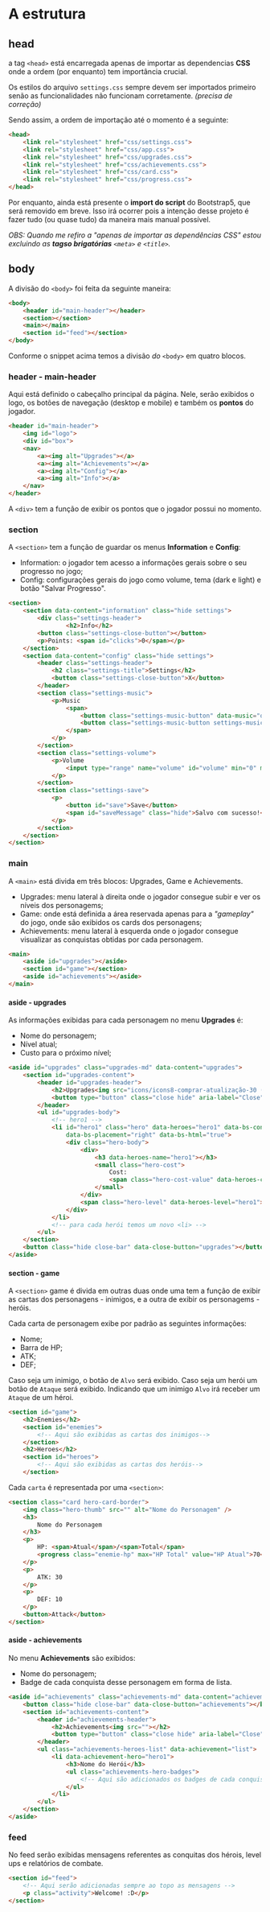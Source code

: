 # A estrutura

## head

a tag `<head>` está encarregada apenas de importar as dependencias __CSS__ onde a ordem (por enquanto) tem importância crucial.

Os estilos do arquivo `settings.css` sempre devem ser importados primeiro senão as funcionalidades não funcionam corretamente. _(precisa de correção)_

Sendo assim, a ordem de importação até o momento é a seguinte:

```html
<head>
    <link rel="stylesheet" href="css/settings.css">
    <link rel="stylesheet" href="css/app.css">
    <link rel="stylesheet" href="css/upgrades.css">
    <link rel="stylesheet" href="css/achievements.css">
    <link rel="stylesheet" href="css/card.css">
    <link rel="stylesheet" href="css/progress.css">
</head>
```

Por enquanto, ainda está presente o __import do script__ do Bootstrap5, que será removido em breve. Isso irá ocorrer pois a intenção desse projeto é fazer tudo (ou quase tudo) da maneira mais manual possível.

_OBS: Quando me refiro a "apenas de importar as dependências CSS" estou excluindo as __tagso brigatórias__ `<meta>` e `<title>`._

## body

A divisão do `<body>` foi feita da seguinte maneira:

```html
<body>
    <header id="main-header"></header>
    <section></section>
    <main></main>
    <section id="feed"></section>
</body>
```

Conforme o snippet acima temos a divisão _do_ `<body>` em quatro blocos.

### header - main-header

Aqui está definido o cabeçalho principal da página. Nele, serão exibidos o logo, os botões de navegação (desktop e mobile) e também os __pontos__ do jogador.

```html
<header id="main-header">
    <img id="logo">
    <div id="box">
    <nav>
        <a><img alt="Upgrades"></a>
        <a><img alt="Achievements"></a>
        <a><img alt="Config"></a>
        <a><img alt="Info"></a>
    </nav>
</header>
```

A `<div>` tem a função de exibir os pontos que o jogador possui no momento.

### section

A `<section>` tem a função de guardar os menus __Information__ e __Config__:

- Information: o jogador tem acesso a informações gerais sobre o seu progresso no jogo;
- Config: configurações gerais do jogo como volume, tema (dark e light) e botão "Salvar Progresso".

```html
<section>
    <section data-content="information" class="hide settings">
        <div class="settings-header">
                <h2>Info</h2>
        <button class="settings-close-button"></button>
        <p>Points: <span id="clicks">0</span></p>
    </section>
    <section data-content="config" class="hide settings">
        <header class="settings-header">
            <h2 class="settings-title">Settings</h2>
            <button class="settings-close-button">X</button>
        </header>
        <section class="settings-music">
            <p>Music
                <span>
                    <button class="settings-music-button" data-music="off">OFF</button>
                    <button class="settings-music-button settings-music-button-active" data-music="on">ON</button>
                </span>
            </p>
        </section>
        <section class="settings-volume">
            <p>Volume
                <input type="range" name="volume" id="volume" min="0" max="1" step="0.05" value="0.25">
            </p>
        </section>
        <section class="settings-save">
            <p>
                <button id="save">Save</button>
                <span id="saveMessage" class="hide">Salvo com sucesso!</span>
            </p>
        </section>
    </section>
</section>
```

### main

A `<main>` está divida em três blocos: Upgrades, Game e Achievements.

- Upgrades: menu lateral à direita onde o jogador consegue subir e ver os níveis dos personagems;
- Game: onde está definida a área reservada apenas para a _"gameplay"_ do jogo, onde são exibidos os cards dos personagens;
- Achievements: menu lateral à esquerda onde o jogador consegue visualizar as conquistas obtidas por cada personagem.

```html
<main>
    <aside id="upgrades"></aside>
    <section id="game"></section>
    <aside id="achievements"></aside>
</main>
```

#### aside - upgrades

As informações exibidas para cada personagem no menu __Upgrades__ é:

- Nome do personagem;
- Nível atual;
- Custo para o próximo nível;

```html
<aside id="upgrades" class="upgrades-md" data-content="upgrades">
    <section id="upgrades-content">
        <header id="upgrades-header">
            <h2>Upgrades<img src="icons/icons8-comprar-atualização-30 (1).png"></h2>
            <button type="button" class="close hide" aria-label="Close">X</button>
        </header>
        <ul id="upgrades-body">
            <!-- hero1 -->
            <li id="hero1" class="hero" data-heroes="hero1" data-bs-container="body" data-bs-toggle="tooltip"
                data-bs-placement="right" data-bs-html="true">
                <div class="hero-body">
                    <div>
                        <h3 data-heroes-name="hero1"></h3>
                        <small class="hero-cost">
                            Cost:
                            <span class="hero-cost-value" data-heroes-cost="hero1"></span>
                        </small>
                    </div>
                    <span class="hero-level" data-heroes-level="hero1"></span>
                </div>
            </li>
            <!-- para cada herói temos um novo <li> -->
        </ul>
    </section>
    <button class="hide close-bar" data-close-button="upgrades"></button>
</aside>
```

#### section - game

A `<section>` game é divida em outras duas onde uma tem a função de exibir as cartas dos personagens - inimigos, e a outra de exibir os personagems - heróis.

Cada carta de personagem exibe por padrão as seguintes informações:

- Nome;
- Barra de HP;
- ATK;
- DEF;

Caso seja um inimigo, o botão de `Alvo` será exibido. Caso seja um herói um botão de `Ataque` será exibido. Indicando que um inimigo `Alvo` irá receber um `Ataque` de um héroi.

```html
<section id="game">
    <h2>Enemies</h2>
    <section id="enemies">
        <!-- Aqui são exibidas as cartas dos inimigos-->
    </section>
    <h2>Heroes</h2>
    <section id="heroes">
        <!-- Aqui são exibidas as cartas dos heróis-->
    </section>
```

Cada `carta` é representada por uma `<section>`:

```html
<section class="card hero-card-border">
    <img class="hero-thumb" src="" alt="Nome do Personagem" />
    <h3>
        Nome do Personagem
    </h3>
    <p>
        HP: <span>Atual</span>/<span>Total</span>
        <progress class="enemie-hp" max="HP Total" value="HP Atual">70</progress>
    </p>
    <p>
        ATK: 30
    </p>
    <p>
        DEF: 10
    </p>
    <button>Attack</button>
</section>
```

#### aside - achievements

No menu __Achievements__ são exibidos:

- Nome do personagem;
- Badge de cada conquista desse personagem em forma de lista.

```html
<aside id="achievements" class="achievements-md" data-content="achievements">
    <button class="hide close-bar" data-close-button="achievements"></button>
    <section id="achievements-content">
        <header id="achievements-header">
            <h2>Achievements<img src=""></h2>
            <button type="button" class="close hide" aria-label="Close">X</button>
        </header>
        <ul class="achievements-heroes-list" data-achievement="list">
            <li data-achievement-hero="hero1">
                <h3>Nome do Herói</h3>
                <ul class="achievements-hero-badges">
                    <!-- Aqui são adicionados os badges de cada conquista -->
                </ul>
            </li>
        </ul>
    </section>
</aside>
```

### feed

No feed serão exibidas mensagens referentes as conquitas dos hérois, level ups e relatórios de combate.

```html
<section id="feed">
    <!-- Aqui serão adicionadas sempre ao topo as mensagens -->
    <p class="activity">Welcome! :D</p>
</section>
```

